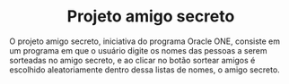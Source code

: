 <h1 align="center"> Projeto amigo secreto </h1>
O projeto amigo secreto, iniciativa do programa Oracle ONE, consiste em um programa em que o usuário digite os nomes das pessoas a serem sorteadas no amigo secreto, e ao clicar no botão sortear amigos é escolhido aleatoriamente dentro dessa listas de nomes, o amigo secreto.

